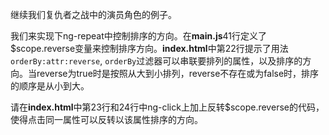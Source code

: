 继续我们复仇者之战中的演员角色的例子。

我们来实现下ng-repeat中控制排序的方向。在**main.js**41行定义了$scope.reverse变量来控制排序方向。**index.html**中第22行提示了用法```orderBy:attr:reverse```,
`orderBy`过滤器可以串联要排列的属性，以及排序的方向。当reverse为true时是按照从大到小排列，reverse不存在或为false时，排序的顺序是从小到大。

请在**index.html**中第23行和24行中ng-click上加上反转$scope.reverse的代码，使得点击同一属性可以反转以该属性排序的方向。